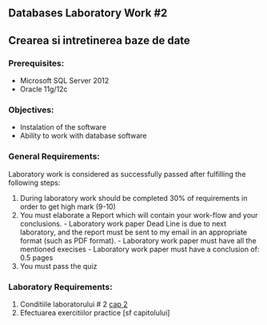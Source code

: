 ## Databases Laboratory Work #2

## Crearea si intretinerea baze de date

### Prerequisites:
  - Microsoft SQL Server 2012
  - Oracle 11g/12c

### Objectives:
  - Instalation of the software
  - Ability to work with database software

### General Requirements:
  Laboratory work is considered as successfully passed after fulfilling the following steps:

  1. During laboratory work should be completed 30% of requirements in order to get high mark (9-10)
  2. You must elaborate a Report which will contain your work-flow and your conclusions.
    - Laboratory work paper Dead Line is due to next laboratory, and the report must be sent to my email in an appropriate format (such as PDF format).
    - Laboratory work paper must have all the mentioned execises 
    - Laboratory work paper must have a conclusion of: 0.5 pages
  3. You must pass the quiz
  
### Laboratory Requirements:
   1. Conditiile laboratorului # 2 [cap 2](https://drive.google.com/open?id=0B-b6xKAweMRhbGZHT2V5MlJHZDQ)
   2. Efectuarea exercitiilor practice [sf capitolului]



